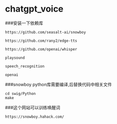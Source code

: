 # chatgpt_voice
###安装一下依赖库
```
https://github.com/seasalt-ai/snowboy

https://github.com/rany2/edge-tts

https://github.com/openai/whisper

playsound

speech_recognition

openai
```

###snowboy python库需要编译,后替换代码中相关文件
```
cd swig/Python
make
```
###这个网站可以训练唤醒词
```
https://snowboy.hahack.com/
```
